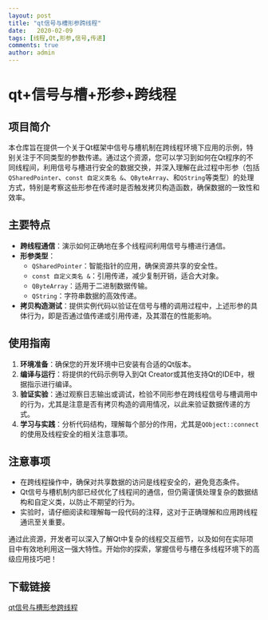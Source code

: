 ```yaml
---
layout: post
title: "qt信号与槽形参跨线程"
date:   2020-02-09
tags: [线程,Qt,形参,信号,传递]
comments: true
author: admin
---
```

# qt+信号与槽+形参+跨线程

## 项目简介

本仓库旨在提供一个关于Qt框架中信号与槽机制在跨线程环境下应用的示例，特别关注于不同类型的参数传递。通过这个资源，您可以学习到如何在Qt程序的不同线程间，利用信号与槽进行安全的数据交换，并深入理解在此过程中形参（包括`QSharedPointer`、`const 自定义类名 &`、`QByteArray`、和`QString`等类型）的处理方式，特别是考察这些形参在传递时是否触发拷贝构造函数，确保数据的一致性和效率。

## 主要特点

- **跨线程通信**：演示如何正确地在多个线程间利用信号与槽进行通信。
- **形参类型**：
    - `QSharedPointer`：智能指针的应用，确保资源共享的安全性。
    - `const 自定义类名 &`：引用传递，减少复制开销，适合大对象。
    - `QByteArray`：适用于二进制数据传输。
    - `QString`：字符串数据的高效传递。
- **拷贝构造测试**：提供实例代码以验证在信号与槽的调用过程中，上述形参的具体行为，即是否通过值传递或引用传递，及其潜在的性能影响。

## 使用指南

1. **环境准备**：确保您的开发环境中已安装有合适的Qt版本。
2. **编译与运行**：将提供的代码示例导入到Qt Creator或其他支持Qt的IDE中，根据指示进行编译。
3. **验证实验**：通过观察日志输出或调试，检验不同形参在跨线程信号与槽调用中的行为，尤其是注意是否有拷贝构造的调用情况，以此来验证数据传递的方式。
4. **学习与实践**：分析代码结构，理解每个部分的作用，尤其是`QObject::connect`的使用及线程安全的相关注意事项。

## 注意事项

- 在跨线程操作中，确保对共享数据的访问是线程安全的，避免竞态条件。
- Qt信号与槽机制内部已经优化了线程间的通信，但仍需谨慎处理复杂的数据结构和自定义类，以防止不期望的行为。
- 实验时，请仔细阅读和理解每一段代码的注释，这对于正确理解和应用跨线程通讯至关重要。

通过此资源，开发者可以深入了解Qt中复杂的线程交互细节，以及如何在实际项目中有效地利用这一强大特性。开始你的探索，掌握信号与槽在多线程环境下的高级应用技巧吧！

## 下载链接

[qt信号与槽形参跨线程](https://pan.quark.cn/s/117360d03acd)